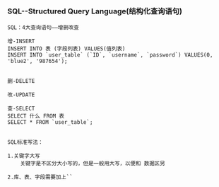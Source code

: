
### SQL--Structured Query Language(结构化查询语句)

	SQL：4大查询语句——增删改查

	增-INSERT
	INSERT INTO 表 (字段列表) VALUES(值列表)
	INSERT INTO `user_table` (`ID`, `username`, `password`) VALUES(0, 'blue2', '987654');
	
	
	删-DELETE
	
	改-UPDATE
	
	查-SELECT
	SELECT 什么 FROM 表
	SELECT * FROM `user_table`;

	
	SQL标准写法：

	1.关键字大写
		关键字是不区分大小写的，但是一般用大写，以便和 数据区另

	2.库、表、字段需要加上`` 








